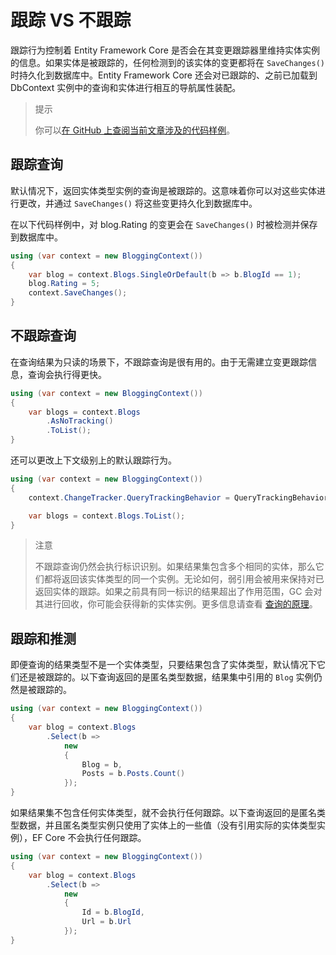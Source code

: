 # 跟踪 VS 不跟踪

跟踪行为控制着 Entity Framework Core 是否会在其变更跟踪器里维持实体实例的信息。如果实体是被跟踪的，任何检测到的该实体的变更都将在 `SaveChanges()` 时持久化到数据库中。Entity Framework Core 还会对已跟踪的、之前已加载到 DbContext 实例中的查询和实体进行相互的导航属性装配。

> 提示
>
> 你可以[在 GitHub 上查阅当前文章涉及的代码样例](https://github.com/aspnet/EntityFramework.Docs/tree/master/samples/core/Querying)。

## 跟踪查询

默认情况下，返回实体类型实例的查询是被跟踪的。这意味着你可以对这些实体进行更改，并通过 `SaveChanges()` 将这些变更持久化到数据库中。

在以下代码样例中，对 blog.Rating 的变更会在 `SaveChanges()` 时被检测并保存到数据库中。

```C#
using (var context = new BloggingContext())
{
    var blog = context.Blogs.SingleOrDefault(b => b.BlogId == 1);
    blog.Rating = 5;
    context.SaveChanges();
}
```

## 不跟踪查询

在查询结果为只读的场景下，不跟踪查询是很有用的。由于无需建立变更跟踪信息，查询会执行得更快。

```C#
using (var context = new BloggingContext())
{
    var blogs = context.Blogs
        .AsNoTracking()
        .ToList();
}
```

还可以更改上下文级别上的默认跟踪行为。

```C#
using (var context = new BloggingContext())
{
    context.ChangeTracker.QueryTrackingBehavior = QueryTrackingBehavior.NoTracking;

    var blogs = context.Blogs.ToList();
}
```

> 注意
>
> 不跟踪查询仍然会执行标识识别。如果结果集包含多个相同的实体，那么它们都将返回该实体类型的同一个实例。无论如何，弱引用会被用来保持对已返回实体的跟踪。如果之前具有同一标识的结果超出了作用范围，GC 会对其进行回收，你可能会获得新的实体实例。更多信息请查看 [查询的原理](./H、查询的原理.md)。

## 跟踪和推测

即便查询的结果类型不是一个实体类型，只要结果包含了实体类型，默认情况下它们还是被跟踪的。以下查询返回的是匿名类型数据，结果集中引用的 `Blog` 实例仍然是被跟踪的。

```C#
using (var context = new BloggingContext())
{
    var blog = context.Blogs
        .Select(b =>
            new
            {
                Blog = b,
                Posts = b.Posts.Count()
            });
}
```

如果结果集不包含任何实体类型，就不会执行任何跟踪。以下查询返回的是匿名类型数据，并且匿名类型实例只使用了实体上的一些值（没有引用实际的实体类型实例），EF Core 不会执行任何跟踪。

```C#
using (var context = new BloggingContext())
{
    var blog = context.Blogs
        .Select(b =>
            new
            {
                Id = b.BlogId,
                Url = b.Url
            });
}
```